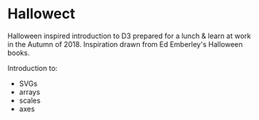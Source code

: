 # Hallowect

Halloween inspired introduction to D3 prepared for a lunch & learn at work in the Autumn of 2018. Inspiration drawn from Ed Emberley's Halloween books.

Introduction to:

* SVGs
* arrays
* scales
* axes
